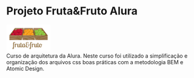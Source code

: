 # Projeto Fruta&Fruto Alura
![Fruta&fruto](./assets/img/logo.jpg)<br> 
Curso de arquitetura da Alura. 
Neste curso foi utilizado a simplificação e organização dos arquivos css
boas práticas com a metodologia BEM e Atomic Design.
